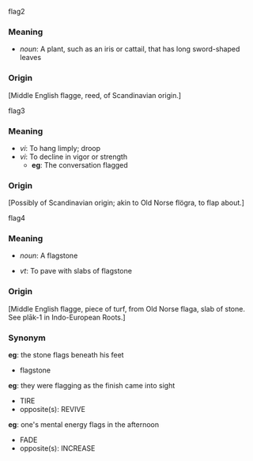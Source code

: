 flag2
### Meaning
+ _noun_: A plant, such as an iris or cattail, that has long sword-shaped leaves

### Origin

[Middle English flagge, reed, of Scandinavian origin.]

flag3
### Meaning
+ _vi_: To hang limply; droop
+ _vi_: To decline in vigor or strength
    + __eg__: The conversation flagged

### Origin

[Possibly of Scandinavian origin; akin to Old Norse flögra, to flap about.]

flag4
### Meaning
+ _noun_: A flagstone

+ _vt_: To pave with slabs of flagstone

### Origin

[Middle English flagge, piece of turf, from Old Norse flaga, slab of stone. See plāk-1 in Indo-European Roots.]

### Synonym

__eg__: the stone flags beneath his feet

+  flagstone

__eg__: they were flagging as the finish came into sight

+ TIRE
+ opposite(s): REVIVE

__eg__: one's mental energy flags in the afternoon

+ FADE
+ opposite(s): INCREASE


